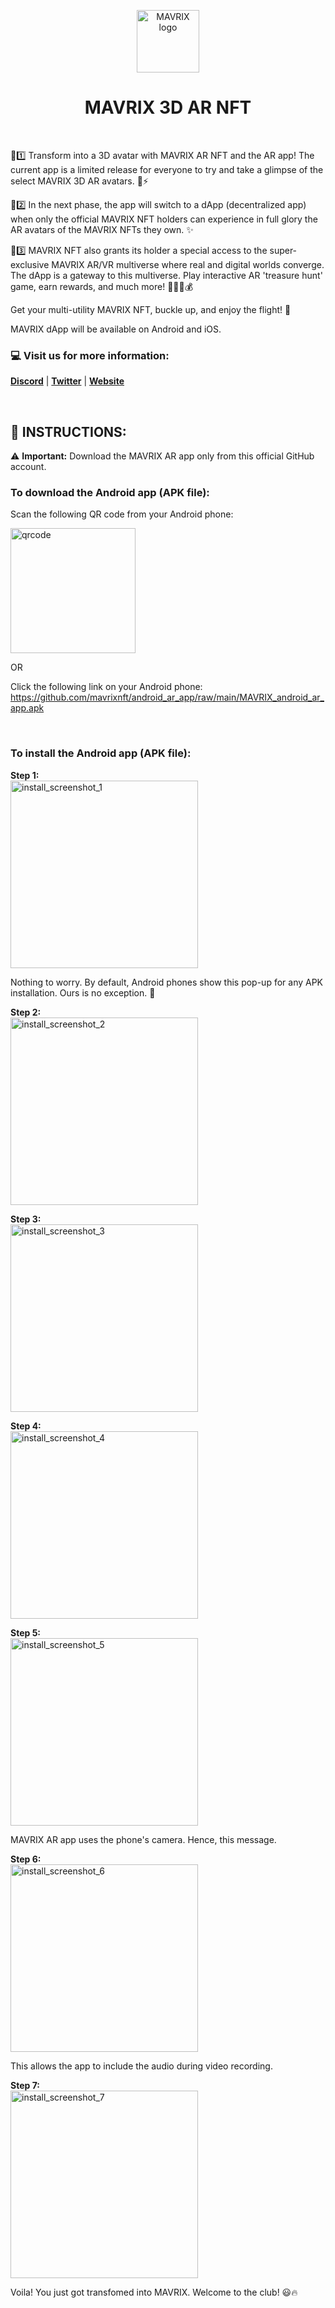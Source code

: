 <p align="center">
  <img alt="MAVRIX logo" width="100px" src="https://github.com/mavrixnft/android_ar_app/blob/main/logo.png" />
</p>

<h1 align="center">MAVRIX 3D AR NFT</h1>

<br />

:pushpin::one: Transform into a 3D avatar with MAVRIX AR NFT and the AR app! The current app is a limited release for everyone to try and take a glimpse of the select MAVRIX 3D AR avatars. :metal::zap:

:pushpin::two: In the next phase, the app will switch to a dApp (decentralized app) when only the official MAVRIX NFT holders can experience in full glory the AR avatars of the MAVRIX NFTs they own. :sparkles:

:pushpin::three: MAVRIX NFT also grants its holder a special access to the super-exclusive MAVRIX AR/VR multiverse where real and digital worlds converge. The dApp is a gateway to this multiverse. Play interactive AR 'treasure hunt' game, earn rewards, and much more! :key::iphone::globe_with_meridians::moneybag: 

Get your multi-utility MAVRIX NFT, buckle up, and enjoy the flight! :rocket:

MAVRIX dApp will be available on Android and iOS.


### :computer: Visit us for more information:
[**Discord**](https://discord.gg/mavrix) | [**Twitter**](https://twitter.com/mavrixNFT) | [**Website**](https://mavrix.cc/)

<br />

## :memo: INSTRUCTIONS:

:warning: **Important:** Download the MAVRIX AR app only from this official GitHub account. 

### To download the Android app (APK file):

Scan the following QR code from your Android phone:

<img align="center" alt="qrcode" width="200px" src="https://github.com/mavrixnft/android_ar_app/blob/main/qrcode.png">

OR

Click the following link on your Android phone:
<br />
https://github.com/mavrixnft/android_ar_app/raw/main/MAVRIX_android_ar_app.apk

<br />

### To install the Android app (APK file):
**Step 1:**
<br />
<img align="center" alt="install_screenshot_1" width="300px" src="https://github.com/mavrixnft/android_ar_app/blob/main/install_screenshots/install_screenshot_1.jpg">

Nothing to worry. By default, Android phones show this pop-up for any APK installation. Ours is no exception. 🙂

**Step 2:**
<br />
<img align="center" alt="install_screenshot_2" width="300px" src="https://github.com/mavrixnft/android_ar_app/blob/main/install_screenshots/install_screenshot_2.jpg">

**Step 3:**
<br />
<img align="center" alt="install_screenshot_3" width="300px" src="https://github.com/mavrixnft/android_ar_app/blob/main/install_screenshots/install_screenshot_3.jpg">

**Step 4:**
<br />
<img align="center" alt="install_screenshot_4" width="300px" src="https://github.com/mavrixnft/android_ar_app/blob/main/install_screenshots/install_screenshot_4.jpg">

**Step 5:**
<br />
<img align="center" alt="install_screenshot_5" width="300px" src="https://github.com/mavrixnft/android_ar_app/blob/main/install_screenshots/install_screenshot_5.jpg">

MAVRIX AR app uses the phone's camera. Hence, this message.

**Step 6:**
<br />
<img align="center" alt="install_screenshot_6" width="300px" src="https://github.com/mavrixnft/android_ar_app/blob/main/install_screenshots/install_screenshot_6.jpg">

This allows the app to include the audio during video recording.

**Step 7:**
<br />
<img align="center" alt="install_screenshot_7" width="300px" src="https://github.com/mavrixnft/android_ar_app/blob/main/install_screenshots/install_screenshot_7.jpg">

Voila! You just got transfomed into MAVRIX. Welcome to the club! :smiley::fire:
